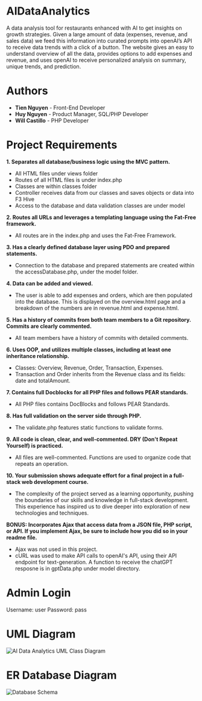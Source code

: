 # AIDataAnalytics
A data analysis tool for restaurants enhanced with AI to get insights on growth strategies. Given a large amount of data (expenses, revenue, and sales data) we feed this information into curated prompts into openAI’s API to receive data trends with a click of a button. The website gives an easy to understand overview of all the data, provides options to add expenses and revenue, and uses openAI to receive personalized analysis on summary, unique trends, and prediction. 

# Authors
- **Tien Nguyen** - Front-End Developer
- **Huy Nguyen** - Product Manager, SQL/PHP Developer
- **Will Castillo** - PHP Developer

# Project Requirements
**1. Separates all database/business logic using the MVC pattern.**
- All HTML files under views folder
- Routes of all HTML files is under index.php
- Classes are within classes folder
- Controller receives data from our classes and saves objects or data into F3 Hive
- Access to the database and data validation classes are under model

**2. Routes all URLs and leverages a templating language using the Fat-Free framework.**
- All routes are in the index.php and uses the Fat-Free Framework.

**3. Has a clearly defined database layer using PDO and prepared statements.**
- Connection to the database and prepared statements are created within the accessDatabase.php, under the model folder.

**4. Data can be added and viewed.**
- The user is able to add expenses and orders, which are then populated into the database. This is displayed on the overview.html page and a breakdown of the numbers are in revenue.html and expense.html.

**5. Has a history of commits from both team members to a Git repository. Commits are clearly commented.**
- All team members have a history of commits with detailed comments.

**6. Uses OOP, and utilizes multiple classes, including at least one inheritance relationship.**
- Classes: Overview, Revenue, Order, Transaction, Expenses.
- Transaction and Order inherits from the Revenue class and its fields: date and totalAmount.

**7. Contains full Docblocks for all PHP files and follows PEAR standards.**
- All PHP files contains DocBlocks and follows PEAR Standards.

**8. Has full validation on the server side through PHP.**
- The validate.php features static functions to validate forms.

**9. All code is clean, clear, and well-commented. DRY (Don't Repeat Yourself) is practiced.**
- All files are well-commented. Functions are used to organize code that repeats an operation.

**10. Your submission shows adequate effort for a final project in a full-stack web development course.**
- The complexity of the project served as a learning opportunity, pushing the boundaries of our skills and knowledge in full-stack development. This experience has inspired us to dive deeper into exploration of new technologies and techniques.

**BONUS:  Incorporates Ajax that access data from a JSON file, PHP script, or API. If you implement Ajax, be sure to include how you did so in your readme file.**
- Ajax was not used in this project.
- cURL was used to make API calls to openAI's API, using their API endpoint for text-generation. A function to receive the chatGPT resposne is in gptData.php under model directory.

# Admin Login
Username: user
Password: pass

# UML Diagram
![AI Data Analytics UML Class Diagram](https://github.com/hnben/AIDataAnalytics/assets/135763064/292f0ad6-814c-4df3-8c7f-875faf6861c5)

# ER Database Diagram
![Database Schema ](https://github.com/hnben/AIDataAnalytics/assets/124930674/b6e11630-110d-44da-ae52-c3a0f75be417)



